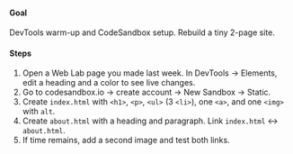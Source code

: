 #### Goal

DevTools warm-up and CodeSandbox setup. Rebuild a tiny 2-page site.

#### Steps

1. Open a Web Lab page you made last week. In DevTools -> Elements, edit a heading and a color to see live changes.
2. Go to codesandbox.io -> create account -> New Sandbox -> Static.
3. Create `index.html` with `<h1>`, `<p>`, `<ul>` (3 `<li>`), one `<a>`, and one `<img>` with `alt`.
4. Create `about.html` with a heading and paragraph. Link `index.html` ↔ `about.html`.
5. If time remains, add a second image and test both links.
